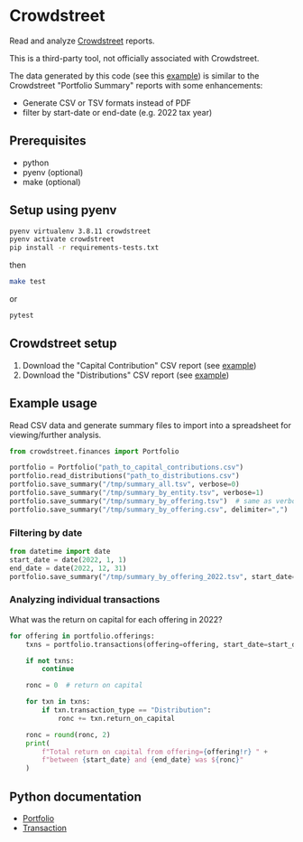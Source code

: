 # Crowdstreet

Read and analyze [Crowdstreet](https://www.crowdstreet.com/) reports.

This is a third-party tool, not officially associated with Crowdstreet.

The data generated by this code (see this [example](test/data/summary.tsv))
is similar to the Crowdstreet "Portfolio Summary" reports with some enhancements:
- Generate CSV or TSV formats instead of PDF
- filter by start-date or end-date (e.g. 2022 tax year)

## Prerequisites

- python
- pyenv (optional)
- make (optional)

## Setup using pyenv

```bash
pyenv virtualenv 3.8.11 crowdstreet
pyenv activate crowdstreet
pip install -r requirements-tests.txt
```
then
```bash
make test
```
or
```bash
pytest
```

## Crowdstreet setup
1. Download the "Capital Contribution" CSV report (see [example](test/data/contributions.tsv))
2. Download the "Distributions" CSV report (see [example](test/data/distributions.tsv))


## Example usage
Read CSV data and generate summary files to import into a spreadsheet for 
viewing/further analysis.
```python
from crowdstreet.finances import Portfolio

portfolio = Portfolio("path_to_capital_contributions.csv")
portfolio.read_distributions("path_to_distributions.csv")
portfolio.save_summary("/tmp/summary_all.tsv", verbose=0)
portfolio.save_summary("/tmp/summary_by_entity.tsv", verbose=1)
portfolio.save_summary("/tmp/summary_by_offering.tsv")  # same as verbose=2 (default)
portfolio.save_summary("/tmp/summary_by_offering.csv", delimiter=",")  # CSV
```

### Filtering by date
```python
from datetime import date
start_date = date(2022, 1, 1)
end_date = date(2022, 12, 31)
portfolio.save_summary("/tmp/summary_by_offering_2022.tsv", start_date=start_date, end_date=end_date)
```

### Analyzing individual transactions
What was the return on capital for each offering in 2022?
```python
for offering in portfolio.offerings:
    txns = portfolio.transactions(offering=offering, start_date=start_date, end_date=end_date)

    if not txns:
        continue

    ronc = 0  # return on capital

    for txn in txns:
        if txn.transaction_type == "Distribution":
            ronc += txn.return_on_capital

    ronc = round(ronc, 2)
    print(
        f"Total return on capital from offering={offering!r} " + 
        f"between {start_date} and {end_date} was ${ronc}"
    )
```

## Python documentation
- [Portfolio](doc/Portfolio.txt)
- [Transaction](doc/Transaction.txt)
